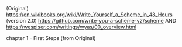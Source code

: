 (Original)
	https://en.wikibooks.org/wiki/Write_Yourself_a_Scheme_in_48_Hours
(version 2.0)
	https://github.com/write-you-a-scheme-v2/scheme
	AND https://wespiser.com/writings/wyas/00_overview.html

chapter 1 - First Steps  (from Original)
